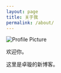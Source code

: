 ```yaml
---
layout: page
title: 关于我
permalink: /about/
---
```


<img src="{{ site.baseurl }}/assets/profile.png" title="Profile Picture" class="profile">

欢迎你。

这里是卓璇的新博客。
